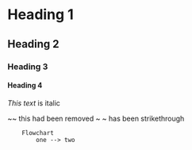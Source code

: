 # Heading 1
## Heading 2
### Heading 3
#### Heading 4

<!-- Italtics -->
*This text* is italic

<!-- StrikeThrough -->
~~ this had been removed ~ ~ has been strikethrough


```mermaid
    Flowchart 
        one --> two
        

```